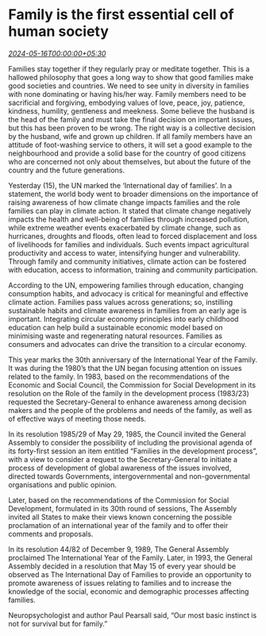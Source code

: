 # Family is the first essential cell of human society

*[2024-05-16T00:00:00+05:30](https://www.dailymirror.lk/opinion/Family-is-the-first-essential-cell-of-human-society/172-282664)*

Families stay together if they regularly pray or meditate together. This is a hallowed philosophy that goes a long way to show that good families make good societies and countries. We need to see unity in diversity in families with none dominating or having his/her way. Family members need to be sacrificial and forgiving, embodying values of love, peace, joy, patience, kindness, humility, gentleness and meekness. Some believe the husband is the head of the family and must take the final decision on important issues, but this has been proven to be wrong. The right way is a collective decision by the husband, wife and grown up children. If all family members have an attitude of foot-washing service to others, it will set a good example to the neighbourhood and provide a solid base for the country of good citizens who are concerned not only about themselves, but about the future of the country and the future generations. 

Yesterday (15), the UN marked the ‘International day of families’. In a statement, the world body went to broader dimensions on the importance of raising awareness of how climate change impacts families and the role families can play in climate action. It stated that climate change negatively impacts the health and well-being of families through increased pollution, while extreme weather events exacerbated by climate change, such as hurricanes, droughts and floods, often lead to forced displacement and loss of livelihoods for families and individuals. Such events impact agricultural productivity and access to water, intensifying hunger and vulnerability.  Through family and community initiatives, climate action can be fostered with education, access to information, training and community participation.

According to the UN, empowering families through education, changing consumption habits, and advocacy is critical for meaningful and effective climate action. Families pass values across generations; so, instilling sustainable habits and climate awareness in families from an early age is important. Integrating circular economy principles into early childhood education can help build a sustainable economic model based on minimising waste and regenerating natural resources. Families as consumers and advocates can drive the transition to a circular economy.

This year marks the 30th anniversary of the International Year of the Family. It was during the 1980’s that the UN began focusing attention on issues related to the family. In 1983, based on the recommendations of the Economic and Social Council, the Commission for Social Development in its resolution on the Role of the family in the development process (1983/23) requested the Secretary-General to enhance awareness among decision makers and the people of the problems and needs of the family, as well as of effective ways of meeting those needs.

In its resolution 1985/29 of May 29, 1985, the Council invited the General Assembly to consider the possibility of including the provisional agenda of its forty-first session an item entitled “Families in the development process”, with a view to consider a request to the Secretary-General to initiate a process of development of global awareness of the issues involved, directed towards Governments, intergovernmental and non-governmental organisations and public opinion.

Later, based on the recommendations of the Commission for Social Development, formulated in its 30th round of sessions, The Assembly invited all States to make their views known concerning the possible proclamation of an international year of the family and to offer their comments and proposals.

In its resolution 44/82 of December 9, 1989, The General Assembly proclaimed The International Year of the Family. Later, in 1993, the General Assembly decided in a resolution that May 15 of every year should be observed as The International Day of Families to provide an opportunity to promote awareness of issues relating to families and to increase the knowledge of the social, economic and demographic processes affecting families.

Neuropsychologist and author Paul Pearsall said, “Our most basic instinct is not for survival but for family.”

